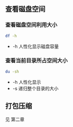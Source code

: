 ## 查看磁盘空间

### 查看磁盘空间利用大小

```bash
df -h
```

* -h 人性化显示磁盘容量

### 查看当前目录所占空间大小

```bash
du -sh
```

* -h 人性化显示
* -s 递归整个目录的大小



## 打包压缩

见 第二章